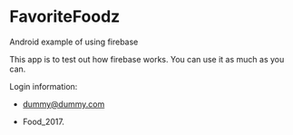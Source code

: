# FavoriteFoodz
Android example of using firebase

This app is to test out how firebase works.
You can use it as much as you can.

Login information:

- dummy@dummy.com

- Food_2017.



